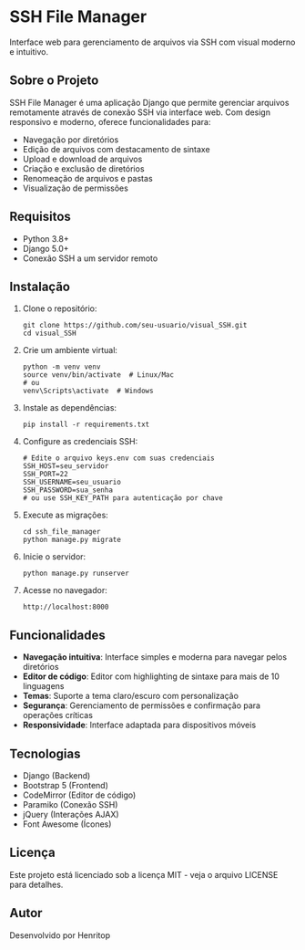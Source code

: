 # SSH File Manager

Interface web para gerenciamento de arquivos via SSH com visual moderno e intuitivo.

## Sobre o Projeto

SSH File Manager é uma aplicação Django que permite gerenciar arquivos remotamente através de conexão SSH via interface web. Com design responsivo e moderno, oferece funcionalidades para:

- Navegação por diretórios
- Edição de arquivos com destacamento de sintaxe
- Upload e download de arquivos
- Criação e exclusão de diretórios
- Renomeação de arquivos e pastas
- Visualização de permissões

## Requisitos

- Python 3.8+
- Django 5.0+
- Conexão SSH a um servidor remoto

## Instalação

1. Clone o repositório:
   ```
   git clone https://github.com/seu-usuario/visual_SSH.git
   cd visual_SSH
   ```

2. Crie um ambiente virtual:
   ```
   python -m venv venv
   source venv/bin/activate  # Linux/Mac
   # ou
   venv\Scripts\activate  # Windows
   ```

3. Instale as dependências:
   ```
   pip install -r requirements.txt
   ```

4. Configure as credenciais SSH:
   ```
   # Edite o arquivo keys.env com suas credenciais
   SSH_HOST=seu_servidor
   SSH_PORT=22
   SSH_USERNAME=seu_usuario
   SSH_PASSWORD=sua_senha
   # ou use SSH_KEY_PATH para autenticação por chave
   ```

5. Execute as migrações:
   ```
   cd ssh_file_manager
   python manage.py migrate
   ```

6. Inicie o servidor:
   ```
   python manage.py runserver
   ```

7. Acesse no navegador:
   ```
   http://localhost:8000
   ```

## Funcionalidades

- **Navegação intuitiva**: Interface simples e moderna para navegar pelos diretórios
- **Editor de código**: Editor com highlighting de sintaxe para mais de 10 linguagens
- **Temas**: Suporte a tema claro/escuro com personalização
- **Segurança**: Gerenciamento de permissões e confirmação para operações críticas
- **Responsividade**: Interface adaptada para dispositivos móveis

## Tecnologias

- Django (Backend)
- Bootstrap 5 (Frontend)
- CodeMirror (Editor de código)
- Paramiko (Conexão SSH)
- jQuery (Interações AJAX)
- Font Awesome (Ícones)

## Licença

Este projeto está licenciado sob a licença MIT - veja o arquivo LICENSE para detalhes.

## Autor

Desenvolvido por Henritop
